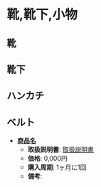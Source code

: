 靴,靴下,小物
====

靴
----

靴下
----

ハンカチ
----

ベルト
----

- [**商品名**](official-page)
  - **取扱説明書**: [取扱説明書](manual-page-url)
  - **価格**: 0,000円
  - **購入周期**: 1ヶ月に1回
  - **備考**:
